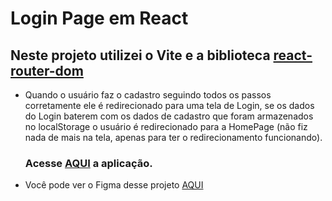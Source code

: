 # Login Page em React

## Neste projeto utilizei o Vite e a biblioteca [react-router-dom](https://www.npmjs.com/package/react-router-dom)

- Quando o usuário faz o cadastro seguindo todos os passos corretamente ele é redirecionado para uma tela de Login, se os dados do Login baterem com os dados de cadastro que foram armazenados no localStorage o usuário é redirecionado para a HomePage (não fiz nada de mais na tela, apenas para ter o redirecionamento funcionando).

  ### Acesse [AQUI](https://mthslnk-gthb.github.io/login-react/) a aplicação.

- Você pode ver o Figma desse projeto [AQUI](https://www.figma.com/file/JlO8vTUCwiwqJNQjIYe5TI/LoginPage?type=design&node-id=0%3A1&mode=design&t=RWp1eV3MhRgtvEij-)
